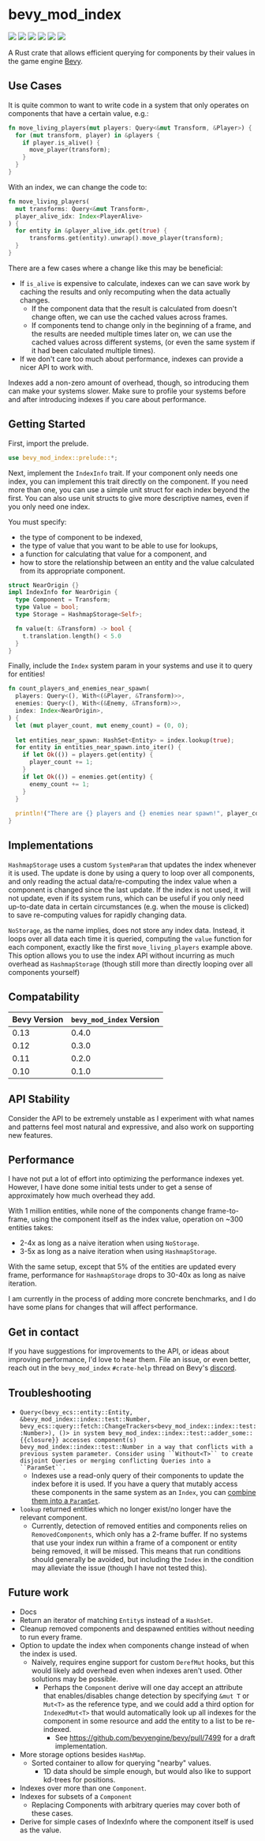 # bevy_mod_index

[![](https://img.shields.io/crates/v/bevy_mod_index)](https://crates.io/crates/bevy_mod_index)
[![](https://docs.rs/bevy_mod_index/badge.svg)](https://docs.rs/bevy_mod_index/latest/bevy_mod_index)
[![](https://img.shields.io/crates/d/bevy_mod_index)](https://crates.io/crates/bevy_mod_index)
[![](https://img.shields.io/badge/Bevy%20version-v0.12.x-orange)](https://crates.io/crates/bevy/0.12.0)
[![](https://img.shields.io/github/license/chrisjuchem/bevy_mod_index?color=blue)](https://github.com/chrisjuchem/bevy_mod_index/blob/main/LICENSE)
[![](https://img.shields.io/github/stars/chrisjuchem/bevy_mod_index?color=green)](https://github.com/chrisjuchem/bevy_mod_index/stargazers)

A Rust crate that allows efficient querying for components by their values in
the game engine [Bevy].

## Use Cases
It is quite common to want to write code in a system that only operates on 
components that have a certain value, e.g.:
```rust
fn move_living_players(mut players: Query<&mut Transform, &Player>) {
  for (mut transform, player) in &players {
    if player.is_alive() {
      move_player(transform);
    }
  }
}
```

With an index, we can change the code to:
```rust
fn move_living_players(
  mut transforms: Query<&mut Transform>, 
  player_alive_idx: Index<PlayerAlive>
) {
  for entity in &player_alive_idx.get(true) {
      transforms.get(entity).unwrap().move_player(transform);
  }
}
```

There are a few cases where a change like this may be beneficial:
- If `is_alive` is expensive to calculate, indexes can we can save work by 
  caching the results and only recomputing when the data actually changes.
  - If the component data that the result is calculated from doesn't change 
    often, we can use the cached values across frames.
  - If components tend to change only in the beginning of a frame, and the 
    results are needed multiple times later on, we can use the cached values
    across different systems, (or even the same system if it had been
    calculated multiple times).
- If we don't care too much about performance, indexes can provide a nicer
  API to work with.

Indexes add a non-zero amount of overhead, though, so introducing them can 
make your systems slower. Make sure to profile your systems before and after
introducing indexes if you care about performance.

## Getting Started
First, import the prelude. 
```rust
use bevy_mod_index::prelude::*;
```

Next, implement the `IndexInfo` trait. If your component only needs one index,
you can implement this trait directly on the component. If you need more than 
one, you can use a simple unit struct for each index beyond the first. You can
also use unit structs to give more descriptive names, even if you only need one
index.

You must specify:
- the type of component to be indexed,
- the type of value that you want to be able to use for lookups,
- a function for calculating that value for a component, and
- how to store the relationship between an entity and the value calculated from 
  its appropriate component.
```rust
struct NearOrigin {}
impl IndexInfo for NearOrigin {
  type Component = Transform;
  type Value = bool;
  type Storage = HashmapStorage<Self>;

  fn value(t: &Transform) -> bool {
    t.translation.length() < 5.0
  }
}
```

Finally, include the `Index` system param in your systems and use it to query
for entities!
```rust
fn count_players_and_enemies_near_spawn(
  players: Query<(), With<(&Player, &Transform)>>,
  enemies: Query<(), With<(&Enemy, &Transform)>>,
  index: Index<NearOrigin>,
) {
  let (mut player_count, mut enemy_count) = (0, 0);
  
  let entities_near_spawn: HashSet<Entity> = index.lookup(true);
  for entity in entities_near_spawn.into_iter() {
    if let Ok(()) = players.get(entity) {
      player_count += 1;
    }
    if let Ok(()) = enemies.get(entity) {
      enemy_count += 1;
    }
  }
  
  println!("There are {} players and {} enemies near spawn!", player_count, enemy_count)
}
```

## Implementations
`HashmapStorage` uses a custom `SystemParam` that updates the index whenever it is used.
The update is done by using a query to loop over all components, and only reading the actual
data/re-computing the index value when a component is changed since the last update. If the
index is not used, it will not update, even if its system runs, which can be useful if you
only need up-to-date data in certain circumstances (e.g. when the mouse is clicked) to save
re-computing values for rapidly changing data.

`NoStorage`, as the name implies, does not store any index data. Instead, it loops over all
data each time it is queried, computing the `value` function for each component, exactly like
the first `move_living_players` example above. This option allows you to use the index API
without incurring as much overhead as `HashmapStorage` (though still more than directly looping
over all components yourself)

## Compatability
| Bevy Version | `bevy_mod_index` Version |
|--------------|--------------------------|
| 0.13         | 0.4.0                    |
| 0.12         | 0.3.0                    |
| 0.11         | 0.2.0                    |
| 0.10         | 0.1.0                    |

## API Stability
Consider the API to be extremely unstable as I experiment with what names and patterns feel
most natural and expressive, and also work on supporting new features.

## Performance
I have not put a lot of effort into optimizing the performance indexes yet. However, I have
done some initial tests under to get a sense of approximately how much overhead they add.

With 1 million entities, while none of the components change frame-to-frame, using the 
component itself as the index value, operation on ~300 entities takes:
 - 2-4x as long as a naive iteration when using `NoStorage`.
 - 3-5x as long as a naive iteration when using `HashmapStorage`.

With the same setup, except that 5% of the entities are updated every frame, performance for
`HashmapStorage` drops to 30-40x as long as naive iteration.

I am currently in the process of adding more concrete benchmarks, and I do have some plans
for changes that will affect performance.

## Get in contact
If you have suggestions for improvements to the API, or ideas about improving performance, 
I'd love to hear them. File an issue, or even better, reach out in the `bevy_mod_index`
`#crate-help` thread on Bevy's [discord].

## Troubleshooting
- `Query<(bevy_ecs::entity::Entity, &bevy_mod_index::index::test::Number, bevy_ecs::query::fetch::ChangeTrackers<bevy_mod_index::index::test::Number>), ()> in system bevy_mod_index::index::test::adder_some::{{closure}} accesses component(s) bevy_mod_index::index::test::Number in a way that conflicts with a previous system parameter. Consider using ``Without<T>`` to create disjoint Queries or merging conflicting Queries into a ``ParamSet``.`
  - Indexes use a read-only query of their components to update the index before it is used.
    If you have a query that mutably access these components in the same system as an `Index`,
    you can [combine them into a `ParamSet`][ParamSet].
- `lookup` returned entities which no longer exist/no longer have the relevant component.
  - Currently, detection of removed entities and components relies on `RemovedComponents`,
    which only has a 2-frame buffer. If no systems that use your index run within a frame
    of a component or entity being removed, it will be missed. This means that run conditions
    should generally be avoided, but including the `Index` in the condition may alleviate the
    issue (though I have not tested this).

## Future work
- Docs
- Return an iterator of matching `Entity`s instead of a `HashSet`.
- Cleanup removed components and despawned entities without needing to run every frame.
- Option to update the index when components change instead of when the index is used.
  - Naively, requires engine support for custom `DerefMut` hooks, but this would likely
    add overhead even when indexes aren't used. Other solutions may be possible.
    - Perhaps the `Component` derive will one day accept an attribute that enables/disables
      change detection by specifying `&mut T` or `Mut<T>` as the reference type, and we could
      add a third option for `IndexedMut<T>` that would automatically look up all indexes for
      the component in some resource and add the entity to a list to be re-indexed.
      - See https://github.com/bevyengine/bevy/pull/7499 for a draft implementation.
- More storage options besides `HashMap`.
  - Sorted container to allow for querying "nearby" values.
    - 1D data should be simple enough, but would also like to support kd-trees for positions.
- Indexes over more than one `Component`.
- Indexes for subsets of a `Component`
  - Replacing Components with arbitrary queries may cover both of these cases.
- Derive for simple cases of IndexInfo where the component itself is used as the value.

[Bevy]: https://bevyengine.org/
[discord]: https://discord.gg/bevy
[ParamSet]: https://docs.rs/bevy/latest/bevy/ecs/system/struct.ParamSet.html
